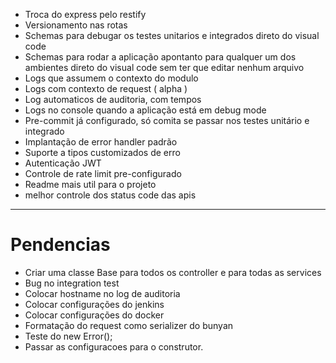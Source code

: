 <!-- node cacheia os requires http://justjs.com/posts/singletons-in-node-js-modules-cannot-be-trusted-or-why-you-can-t-just-do-var-foo-require-baz-init -->

- Troca do express pelo restify
- Versionamento nas rotas
- Schemas para debugar os testes unitarios e integrados direto do visual code
- Schemas para rodar a aplicação apontanto para qualquer um dos ambientes direto do visual code sem ter que editar nenhum arquivo
- Logs que assumem o contexto do modulo
- Logs com contexto de request ( alpha )
- Log automaticos de auditoria, com tempos
- Logs no console quando a aplicação está em debug mode
- Pre-commit já configurado, só comita se passar nos testes unitário e integrado
- Implantação de error handler padrão
- Suporte a tipos customizados de erro
- Autenticação JWT
- Controle de rate limit pre-configurado
- Readme mais util para o projeto
- melhor controle dos status code das apis 

---

# Pendencias

- Criar uma classe Base para todos os controller e para todas as services
- Bug no integration test
- Colocar hostname no log de auditoria
- Colocar configurações do jenkins
- Colocar configurações do docker
- Formatação do request como serializer do bunyan
- Teste do new Error();
- Passar as configuracoes para o construtor.